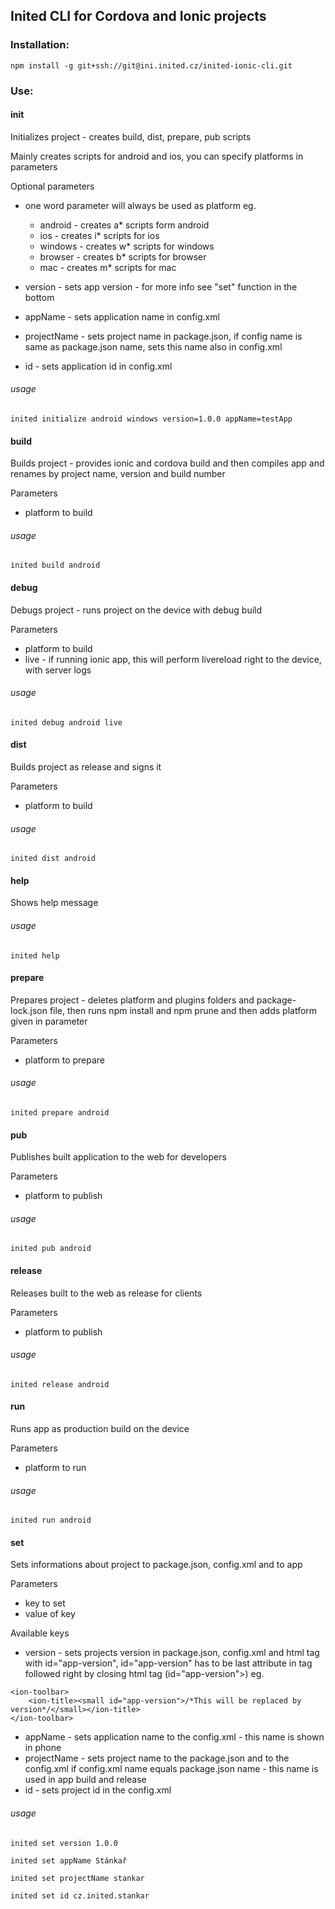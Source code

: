 ## Inited CLI for Cordova and Ionic projects

### Installation:

```
npm install -g git+ssh://git@ini.inited.cz/inited-ionic-cli.git
```

### Use:

#### init
Initializes project - creates build, dist, prepare, pub scripts

Mainly creates scripts for android and ios, you can specify platforms in parameters

Optional parameters

* one word parameter will always be used as platform eg.
  * android - creates a* scripts form android
  * ios - creates i* scripts for ios
  * windows - creates w* scripts for windows
  * browser - creates b* scripts for browser
  * mac - creates m* scripts for mac



* version - sets app version - for more info see "set" function in the bottom
* appName - sets application name in config.xml
* projectName - sets project name in package.json, if config name is same as package.json name, sets this name also in config.xml
* id - sets application id in config.xml

###### usage

```
inited initialize android windows version=1.0.0 appName=testApp
```

#### build
Builds project - provides ionic and cordova build and then compiles app and renames by project name, version and build number

Parameters

* platform to build

###### usage

```
inited build android
```

#### debug
Debugs project - runs project on the device with debug build

Parameters

* platform to build
* live - if running ionic app, this will perform livereload right to the device, with server logs

###### usage

```
inited debug android live
```

#### dist
Builds project as release and signs it

Parameters

* platform to build

###### usage

```
inited dist android
```

#### help
Shows help message

###### usage

```
inited help
```

#### prepare
Prepares project - deletes platform and plugins folders and package-lock.json file, then runs npm install and npm prune and then adds platform given in parameter

Parameters

* platform to prepare

###### usage

```
inited prepare android
```

#### pub
Publishes built application to the web for developers

Parameters

* platform to publish

###### usage

```
inited pub android
```

#### release
Releases built to the web as release for clients

Parameters

* platform to publish

###### usage

```
inited release android
```

#### run
Runs app as production build on the device

Parameters

* platform to run

###### usage

```
inited run android
```

#### set
Sets informations about project to package.json, config.xml and to app

Parameters

* key to set
* value of key

Available keys

* version - sets projects version in package.json, config.xml and html tag with id="app-version", id="app-version" has to be last attribute in tag followed right by closing html tag (id="app-version">) eg.


```
<ion-toolbar>
    <ion-title><small id="app-version">/*This will be replaced by version*/</small></ion-title>
</ion-toolbar>
```

* appName - sets application name to the config.xml - this name is shown in phone
* projectName - sets project name to the package.json and to the config.xml if config.xml name equals package.json name - this name is used in app build and release
* id - sets project id in the config.xml

###### usage

```
inited set version 1.0.0

inited set appName Stánkař

inited set projectName stankar

inited set id cz.inited.stankar
```

